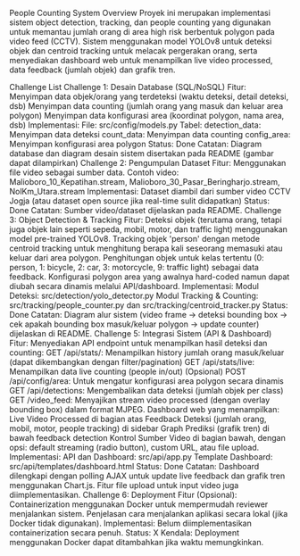 People Counting System
Overview
Proyek ini merupakan implementasi sistem object detection, tracking, dan people counting yang digunakan untuk memantau jumlah orang di area high risk berbentuk polygon pada video feed (CCTV). Sistem menggunakan model YOLOv8 untuk deteksi objek dan centroid tracking untuk melacak pergerakan orang, serta menyediakan dashboard web untuk menampilkan live video processed, data feedback (jumlah objek) dan grafik tren.

Challenge List
Challenge 1: Desain Database (SQL/NoSQL)
Fitur:
Menyimpan data objek/orang yang terdeteksi (waktu deteksi, detail deteksi, dsb)
Menyimpan data counting (jumlah orang yang masuk dan keluar area polygon)
Menyimpan data konfigurasi area (koordinat polygon, nama area, dsb)
Implementasi:
File: src/config/models.py
Tabel:
detection_data: Menyimpan data deteksi
count_data: Menyimpan data counting
config_area: Menyimpan konfigurasi area polygon
Status: Done
Catatan: Diagram database dan diagram desain sistem disertakan pada README (gambar dapat dilampirkan)
Challenge 2: Pengumpulan Dataset
Fitur:
Menggunakan file video sebagai sumber data.
Contoh video: Malioboro_10_Kepatihan.stream, Malioboro_30_Pasar_Beringharjo.stream, NolKm_Utara.stream
Implementasi:
Dataset diambil dari sumber video CCTV Jogja (atau dataset open source jika real-time sulit didapatkan)
Status: Done
Catatan: Sumber video/dataset dijelaskan pada README.
Challenge 3: Object Detection & Tracking
Fitur:
Deteksi objek (terutama orang, tetapi juga objek lain seperti sepeda, mobil, motor, dan traffic light) menggunakan model pre-trained YOLOv8.
Tracking objek 'person' dengan metode centroid tracking untuk menghitung berapa kali seseorang memasuki atau keluar dari area polygon.
Penghitungan objek untuk kelas tertentu (0: person, 1: bicycle, 2: car, 3: motorcycle, 9: traffic light) sebagai data feedback.
Konfigurasi polygon area yang awalnya hard-coded namun dapat diubah secara dinamis melalui API/dashboard.
Implementasi:
Modul Deteksi: src/detection/yolo_detector.py
Modul Tracking & Counting: src/tracking/people_counter.py dan src/tracking/centroid_tracker.py
Status: Done
Catatan: Diagram alur sistem (video frame → deteksi bounding box → cek apakah bounding box masuk/keluar polygon → update counter) dijelaskan di README.
Challenge 5: Integrasi Sistem (API & Dashboard)
Fitur:
Menyediakan API endpoint untuk menampilkan hasil deteksi dan counting:
GET /api/stats/: Menampilkan history jumlah orang masuk/keluar (dapat dikembangkan dengan filter/pagination)
GET /api/stats/live: Menampilkan data live counting (people in/out)
(Opsional) POST /api/config/area: Untuk mengatur konfigurasi area polygon secara dinamis
GET /api/detections: Mengembalikan data deteksi (jumlah objek per class)
GET /video_feed: Menyajikan stream video processed (dengan overlay bounding box) dalam format MJPEG.
Dashboard web yang menampilkan:
Live Video Processed di bagian atas
Feedback Deteksi (jumlah orang, mobil, motor, people tracking) di sidebar
Graph Prediksi (grafik tren) di bawah feedback detection
Kontrol Sumber Video di bagian bawah, dengan opsi: default streaming (radio button), custom URL, atau file upload.
Implementasi:
API dan Dashboard: src/api/app.py
Template Dashboard: src/api/templates/dashboard.html
Status: Done
Catatan:
Dashboard dilengkapi dengan polling AJAX untuk update live feedback dan grafik tren menggunakan Chart.js.
Fitur file upload untuk input video juga diimplementasikan.
Challenge 6: Deployment
Fitur (Opsional):
Containerization menggunakan Docker untuk mempermudah reviewer menjalankan sistem.
Penjelasan cara menjalankan aplikasi secara lokal (jika Docker tidak digunakan).
Implementasi:
Belum diimplementasikan containerization secara penuh.
Status: X
Kendala:
Deployment menggunakan Docker dapat ditambahkan jika waktu memungkinkan.
